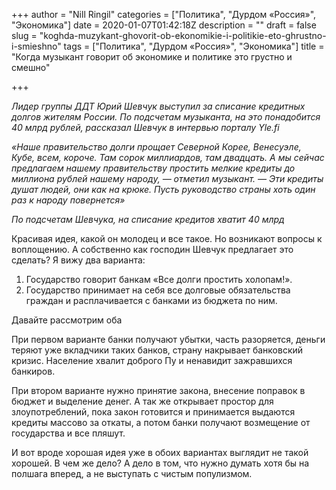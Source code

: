 +++
author = "Nill Ringil"
categories = ["Политика", "Дурдом «Россия»", "Экономика"]
date = 2020-01-07T01:42:18Z
description = ""
draft = false
slug = "koghda-muzykant-ghovorit-ob-ekonomikie-i-politikie-eto-ghrustno-i-smieshno"
tags = ["Политика", "Дурдом «Россия»", "Экономика"]
title = "Когда музыкант говорит об экономике и политике это грустно и смешно"

+++


_Лидер группы ДДТ Юрий Шевчук выступил за списание кредитных долгов жителям России. По подсчетам музыканта, на это понадобится 40 млрд рублей, рассказал Шевчук в интервью порталу Yle.fi_

_«Наше правительство долги прощает Северной Корее, Венесуэле, Кубе, всем, короче. Там сорок миллиардов, там двадцать. А мы сейчас предлагаем нашему правительству простить мелкие кредиты до миллиона рублей нашему народу, — отметил музыкант. — Эти кредиты душат людей, они как на крюке. Пусть руководство страны хоть один раз к народу повернется»_

_По подсчетам Шевчука, на списание кредитов хватит 40 млрд_

Красивая идея, какой он молодец и все такое. Но возникают вопросы к воплощению. А собственно как господин Шевчук предлагает это сделать? Я вижу два варианта:

1. Государство говорит банкам «Все долги простить холопам!».
2. Государство принимает на себя все долговые обязательства граждан и расплачивается с банками из бюджета по ним.

Давайте рассмотрим оба

При первом варианте банки получают убытки, часть разоряется, деньги теряют уже вкладчики таких банков, страну накрывает банковский кризис. Население хвалит доброго Пу и ненавидит зажравшихся банкиров.

При втором варианте нужно принятие закона, внесение поправок в бюджет и выделение денег. А так же открывает простор для злоупотреблений, пока закон готовится и принимается выдаются кредиты массово за откаты, а потом банки получают возмещение от государства и все пляшут.

И вот вроде хорошая идея уже в обоих вариантах выглядит не такой хорошей. В чем же дело? А дело в том, что нужно думать хотя бы на полшага вперед, а не выступать с чистым популизмом.

